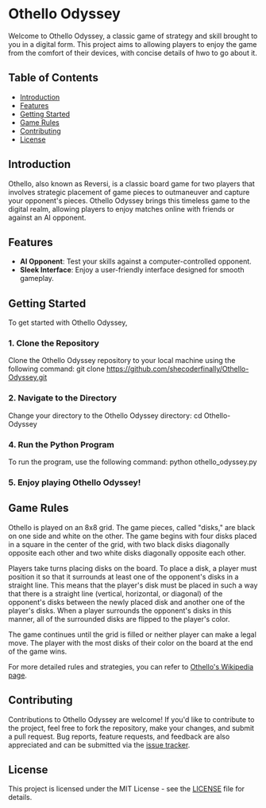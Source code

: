 # Othello Odyssey

Welcome to Othello Odyssey, a classic game of strategy and skill brought to you in a digital form. This project aims to allowing players to enjoy the game from the comfort of their devices, with concise details of hwo to go about it.

## Table of Contents

- [Introduction](#introduction)
- [Features](#features)
- [Getting Started](#getting-started)
- [Game Rules](#game-rules)
- [Contributing](#contributing)
- [License](#license)

## Introduction

Othello, also known as Reversi, is a classic board game for two players that involves strategic placement of game pieces to outmaneuver and capture your opponent's pieces. Othello Odyssey brings this timeless game to the digital realm, allowing players to enjoy matches online with friends or against an AI opponent.

## Features
- **AI Opponent**: Test your skills against a computer-controlled opponent.
- **Sleek Interface**: Enjoy a user-friendly interface designed for smooth gameplay.

## Getting Started
To get started with Othello Odyssey, 

### 1. Clone the Repository

Clone the Othello Odyssey repository to your local machine using the following command:
git clone https://github.com/shecoderfinally/Othello-Odyssey.git


### 2. Navigate to the Directory

Change your directory to the Othello Odyssey directory:
cd Othello-Odyssey

### 4. Run the Python Program

To run the program, use the following command:
python othello_odyssey.py

### 5. Enjoy playing Othello Odyssey!

## Game Rules

Othello is played on an 8x8 grid. The game pieces, called "disks," are black on one side and white on the other. The game begins with four disks placed in a square in the center of the grid, with two black disks diagonally opposite each other and two white disks diagonally opposite each other.

Players take turns placing disks on the board. To place a disk, a player must position it so that it surrounds at least one of the opponent's disks in a straight line. This means that the player's disk must be placed in such a way that there is a straight line (vertical, horizontal, or diagonal) of the opponent's disks between the newly placed disk and another one of the player's disks. When a player surrounds the opponent's disks in this manner, all of the surrounded disks are flipped to the player's color.

The game continues until the grid is filled or neither player can make a legal move. The player with the most disks of their color on the board at the end of the game wins.

For more detailed rules and strategies, you can refer to [Othello's Wikipedia page](https://en.wikipedia.org/wiki/Reversi).

## Contributing

Contributions to Othello Odyssey are welcome! If you'd like to contribute to the project, feel free to fork the repository, make your changes, and submit a pull request. Bug reports, feature requests, and feedback are also appreciated and can be submitted via the [issue tracker](https://github.com/shecoderfinally/Othello-Odyssey/issues).

## License

This project is licensed under the MIT License - see the [LICENSE](https://github.com/shecoderfinally/Othello-Odyssey/blob/main/LICENSE) file for details.
